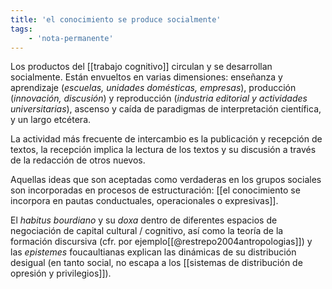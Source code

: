 ```yaml
---
title: 'el conocimiento se produce socialmente'
tags:
    - 'nota-permanente'
---
```

Los productos del [[trabajo cognitivo]] circulan y se desarrollan socialmente. Están envueltos en varias dimensiones: enseñanza y aprendizaje (*escuelas, unidades domésticas, empresas*), producción (*innovación, discusión*) y reproducción (*industria editorial y actividades universitarias*), ascenso y caída de paradigmas de interpretación científica, y un largo etcétera.

La actividad más frecuente de intercambio es la publicación y recepción de textos, la recepción implica la lectura de los textos y su discusión a través de la redacción de otros nuevos.

Aquellas ideas que son aceptadas como verdaderas en los grupos sociales son incorporadas en procesos de estructuración: [[el conocimiento se incorpora en pautas conductuales, operacionales o expresivas]].

El *habitus bourdiano* y su *doxa* dentro de diferentes espacios de negociación de capital cultural / cognitivo, así como la teoría de la formación discursiva (cfr. por ejemplo[[@restrepo2004antropologias]]) y las *epistemes* foucaultianas explican las dinámicas de su distribución desigual (en tanto social, no escapa a los [[sistemas de distribución de opresión y privilegios]]).

